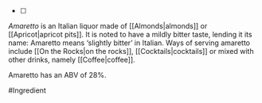 - [ ] 
*Amaretto* is an Italian liquor made of [[Almonds|almonds]] or [[Apricot|apricot  pits]]. It is noted to have a mildly bitter taste, lending it its name: Amaretto means ‘slightly bitter’ in Italian. 
Ways of serving amaretto include [[On the Rocks|on the rocks]], [[Cocktails|cocktails]] or mixed with other drinks, namely [[Coffee|coffee]]. 

Amaretto has an ABV of 28%.

#Ingredient 